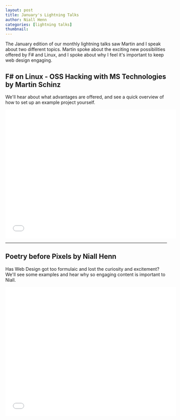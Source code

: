 ```yaml
---
layout: post
title: January's Lightning Talks
author: Niall Henn
categories: [lightning talks]
thumbnail:
---
```


The January edition of our monthly lightning talks saw Martin and I speak about two different topics. Martin spoke about the exciting new possibilities offered by F# and Linux, and I spoke about why I feel it's important to keep web design engaging.


## F# on Linux - OSS Hacking with MS Technologies by Martin Schinz

We'll hear about what advantages are offered, and see a quick overview of how to set up an example project yourself.

<div class="video"><iframe width="532" height="400" src="//www.youtube.com/embed/6TOn6FXVnlo" frameborder="0" allowfullscreen="allowfullscreen"></iframe></div>

---

## Poetry before Pixels by Niall Henn
Has Web Design got too formulaic and lost the curiosity and excitement?
We'll see some examples and hear why so engaging content is important to Niall.

<div class="video"><iframe width="532" height="400" src="//www.youtube.com/embed/mquhFEPJ5HM" frameborder="0" allowfullscreen="allowfullscreen"></iframe></div>
